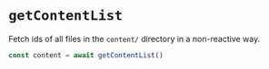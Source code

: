 # `getContentList`

Fetch ids of all files in the `content/` directory in a non-reactive way.

```ts
const content = await getContentList()
```
